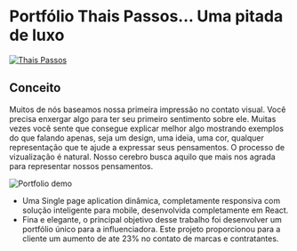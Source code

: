 # Portfólio Thais Passos... Uma pitada de luxo
[![Thais Passos](https://imgur.com/a/wqbgkV1)](https://a-thais.online/)

## Conceito

Muitos de nós baseamos nossa primeira impressão no contato visual. Você precisa enxergar algo para ter seu primeiro sentimento sobre ele. Muitas vezes você sente que consegue explicar melhor algo mostrando exemplos do que falando apenas, seja um design, uma ideia, uma cor, qualquer representação que te ajude a expressar seus pensamentos.
O processo de vizualização é natural. Nosso cerebro busca aquilo que mais nos agrada para representar nossos pensamentos. 

![Portfolio demo](https://imgur.com/undefined)


- Uma Single page aplication dinâmica, completamente responsiva com solução inteligente para mobile, desenvolvida completamente em React.
- Fina e elegante, o principal objetivo desse trabalho foi desenvolver um portfólio único para a influenciadora. Este projeto proporcionou para a cliente um aumento de ate 23% no contato de marcas e contratantes.

